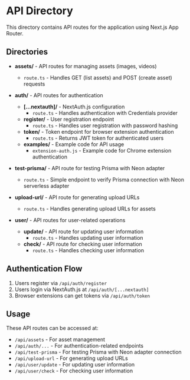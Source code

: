 # API Directory

This directory contains API routes for the application using Next.js App Router.

## Directories

- **assets/** - API routes for managing assets (images, videos)

  - `route.ts` - Handles GET (list assets) and POST (create asset) requests

- **auth/** - API routes for authentication

  - **[...nextauth]/** - NextAuth.js configuration
    - `route.ts` - Handles authentication with Credentials provider
  - **register/** - User registration endpoint
    - `route.ts` - Handles user registration with password hashing
  - **token/** - Token endpoint for browser extension authentication
    - `route.ts` - Returns JWT token for authenticated users
  - **examples/** - Example code for API usage
    - `extension-auth.js` - Example code for Chrome extension authentication

- **test-prisma/** - API route for testing Prisma with Neon adapter

  - `route.ts` - Simple endpoint to verify Prisma connection with Neon serverless adapter

- **upload-url/** - API route for generating upload URLs

  - `route.ts` - Handles generating upload URLs for assets

- **user/** - API routes for user-related operations
  - **update/** - API route for updating user information
    - `route.ts` - Handles updating user information
  - **check/** - API route for checking user information
    - `route.ts` - Handles checking user information

## Authentication Flow

1. Users register via `/api/auth/register`
2. Users login via NextAuth.js at `/api/auth/[...nextauth]`
3. Browser extensions can get tokens via `/api/auth/token`

## Usage

These API routes can be accessed at:

- `/api/assets` - For asset management
- `/api/auth/...` - For authentication-related endpoints
- `/api/test-prisma` - For testing Prisma with Neon adapter connection
- `/api/upload-url` - For generating upload URLs
- `/api/user/update` - For updating user information
- `/api/user/check` - For checking user information

